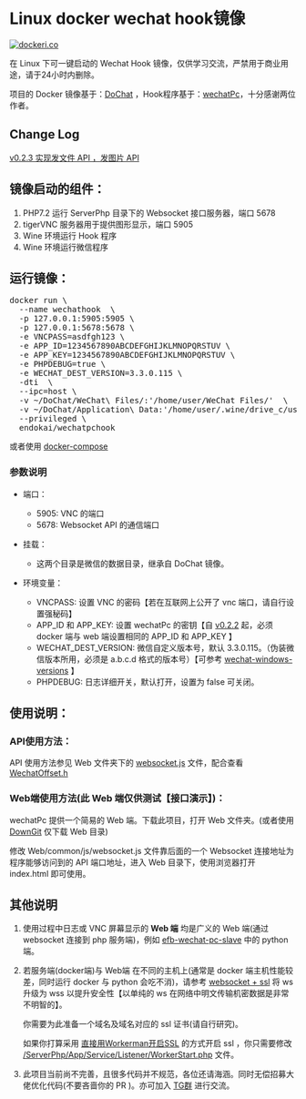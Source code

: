 # Linux docker wechat hook镜像
[![dockeri.co](https://dockeri.co/image/endokai/wechatpchook)](https://hub.docker.com/r/endokai/wechatpchook/tags)

在 Linux 下可一键启动的 Wechat Hook 镜像，仅供学习交流，严禁用于商业用途，请于24小时内删除。

项目的 Docker 镜像基于：[DoChat](https://github.com/huan/docker-wechat) ，Hook程序基于：[wechatPc](https://github.com/chengciming/wechatPc)，十分感谢两位作者。

## Change Log
[v0.2.3 实现发文件 API ，发图片 API](./ChangeLog.md#v023)

## 镜像启动的组件：
1. PHP7.2 运行 ServerPhp 目录下的 Websocket 接口服务器，端口 5678
2. tigerVNC 服务器用于提供图形显示，端口 5905
3. Wine 环境运行 Hook 程序
4. Wine 环境运行微信程序

## 运行镜像：
<pre>
docker run \
  --name wechathook  \
  -p 127.0.0.1:5905:5905 \
  -p 127.0.0.1:5678:5678 \
  -e VNCPASS=asdfgh123 \
  -e APP_ID=1234567890ABCDEFGHIJKLMNOPQRSTUV \
  -e APP_KEY=1234567890ABCDEFGHIJKLMNOPQRSTUV \
  -e PHPDEBUG=true \
  -e WECHAT_DEST_VERSION=3.3.0.115 \
  -dti  \
  --ipc=host \
  -v ~/DoChat/WeChat\ Files/:'/home/user/WeChat Files/'  \
  -v ~/DoChat/Application\ Data:'/home/user/.wine/drive_c/users/user/Application Data/' \
  --privileged \
  endokai/wechatpchook
</pre>

或者使用 [docker-compose](https://github.com/tom-snow/docker-wechatPc/blob/master/docker-compose.yml)

### 参数说明
* 端口：
  * 5905: VNC 的端口
  * 5678: Websocket API 的通信端口

* 挂载：
  * 这两个目录是微信的数据目录，继承自 DoChat 镜像。

* 环境变量：
  * VNCPASS: 设置 VNC 的密码【若在互联网上公开了 vnc 端口，请自行设置强秘码】
  * APP_ID 和 APP_KEY: 设置 wechatPc 的密钥【自 [v0.2.2](./ChangeLog.md#v022) 起，必须 docker 端与 web 端设置相同的 APP_ID 和 APP_KEY 】
  * WECHAT_DEST_VERSION: 微信自定义版本号，默认 3.3.0.115。（伪装微信版本所用，必须是 a.b.c.d 格式的版本号）【可参考 [wechat-windows-versions](https://github.com/tom-snow/wechat-windows-versions/releases) 】
  * PHPDEBUG: 日志详细开关，默认打开，设置为 false 可关闭。

## 使用说明：
### API使用方法：
API 使用方法参见 Web 文件夹下的 [websocket.js](https://github.com/endokai/docker-wechatPc/blob/master/Web/common/js/websocket.js) 文件，配合查看 [WechatOffset.h](https://github.com/endokai/docker-wechatPc/blob/master/WechatDll/WechatDll/WechatOffset.h)

### Web端使用方法(此 Web 端仅供测试【接口演示】)：
wechatPc 提供一个简易的 Web 端。下载此项目，打开 Web 文件夹。(或者使用 [DownGit](https://minhaskamal.github.io/DownGit/#/home) 仅下载 Web 目录)

修改 Web/common/js/websocket.js 文件靠后面的一个 Websocket 连接地址为程序能够访问到的 API 端口地址，进入 Web 目录下，使用浏览器打开 index.html 即可使用。
          
          
## 其他说明
1. 使用过程中日志或 VNC 屏幕显示的 **Web 端** 均是广义的 Web 端(通过 websocket 连接到 php 服务端)，例如 [efb-wechat-pc-slave](https://github.com/Tedrolin/efb-wechat-pc-slave) 中的 python 端。

2. 若服务端(docker端)与 Web端 在不同的主机上(通常是 docker 端主机性能较差，同时运行 docker 与 python 会吃不消)，请参考 [websocket + ssl](https://www.workerman.net/doc/workerman/faq/secure-websocket-server.html) 将 ws 升级为 wss 以提升安全性【以单纯的 ws 在网络中明文传输机密数据是非常不明智的】。

   你需要为此准备一个域名及域名对应的 ssl 证书(请自行研究)。

   如果你打算采用 [直接用Workerman开启SSL](https://www.workerman.net/doc/workerman/faq/secure-websocket-server.html#方法一%20，直接用Workerman开启SSL) 的方式开启 ssl ，你只需要修改 [/ServerPhp/App/Service/Listener/WorkerStart.php](https://github.com/tom-snow/docker-wechatPc/blob/66f4832be94d9917647a1c13c740e62e46faeb95/ServerPhp/App/Service/Listener/WorkerStart.php#L40) 文件。

3. 此项目当前尚不完善，且很多代码并不规范，各位还请海涵。同时无偿招募大佬优化代码(不要吝啬你的 PR )。亦可加入 [TG群](https://t.me/+bHJc6QsHG1xmYTdh) 进行交流。
